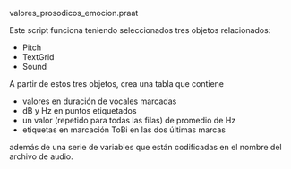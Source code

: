 valores_prosodicos_emocion.praat 

Este script funciona teniendo seleccionados tres objetos relacionados:
- Pitch
- TextGrid
- Sound

A partir de estos tres objetos, crea una tabla que contiene 
- valores en duración de vocales marcadas
- dB y Hz en puntos etiquetados
- un valor (repetido para todas las filas) de promedio de Hz
- etiquetas en marcación ToBi en las dos últimas marcas
  
además de una serie de variables que están codificadas en el nombre del archivo de audio.

